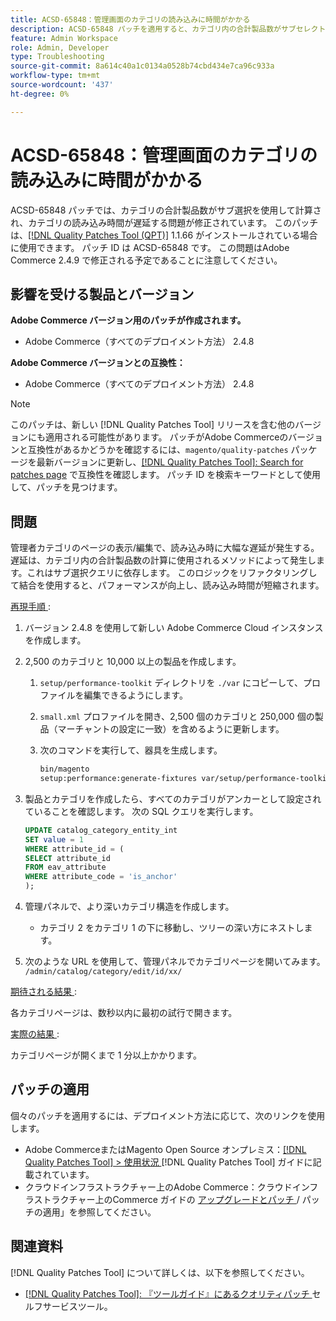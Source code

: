 ```yaml
---
title: ACSD-65848：管理画面のカテゴリの読み込みに時間がかかる
description: ACSD-65848 パッチを適用すると、カテゴリ内の合計製品数がサブセレクトを使用して計算され、カテゴリの読み込み時間が遅延するAdobe Commerceの問題が修正されます。
feature: Admin Workspace
role: Admin, Developer
type: Troubleshooting
source-git-commit: 8a614c40a1c0134a0528b74cbd434e7ca96c933a
workflow-type: tm+mt
source-wordcount: '437'
ht-degree: 0%

---
```



# ACSD-65848：管理画面のカテゴリの読み込みに時間がかかる

ACSD-65848 パッチでは、カテゴリの合計製品数がサブ選択を使用して計算され、カテゴリの読み込み時間が遅延する問題が修正されています。 このパッチは、[[!DNL Quality Patches Tool (QPT)]](/help/tools/quality-patches-tool/quality-patches-tool-to-self-serve-quality-patches.md) 1.1.66 がインストールされている場合に使用できます。 パッチ ID は ACSD-65848 です。 この問題はAdobe Commerce 2.4.9 で修正される予定であることに注意してください。

## 影響を受ける製品とバージョン

**Adobe Commerce バージョン用のパッチが作成されます。**

* Adobe Commerce（すべてのデプロイメント方法） 2.4.8

**Adobe Commerce バージョンとの互換性：**

* Adobe Commerce（すべてのデプロイメント方法） 2.4.8

>[!NOTE]
>
>このパッチは、新しい [!DNL Quality Patches Tool] リリースを含む他のバージョンにも適用される可能性があります。 パッチがAdobe Commerceのバージョンと互換性があるかどうかを確認するには、`magento/quality-patches` パッケージを最新バージョンに更新し、[[!DNL Quality Patches Tool]: Search for patches page](https://experienceleague.adobe.com/tools/commerce-quality-patches/index.html) で互換性を確認します。 パッチ ID を検索キーワードとして使用して、パッチを見つけます。

## 問題

管理者カテゴリのページの表示/編集で、読み込み時に大幅な遅延が発生する。 遅延は、カテゴリ内の合計製品数の計算に使用されるメソッドによって発生します。これはサブ選択クエリに依存します。 このロジックをリファクタリングして結合を使用すると、パフォーマンスが向上し、読み込み時間が短縮されます。

<u> 再現手順 </u>:

1. バージョン 2.4.8 を使用して新しい Adobe Commerce Cloud インスタンスを作成します。
1. 2,500 のカテゴリと 10,000 以上の製品を作成します。
   1. `setup/performance-toolkit` ディレクトリを `./var` にコピーして、プロファイルを編集できるようにします。
   1. `small.xml` プロファイルを開き、2,500 個のカテゴリと 250,000 個の製品（マーチャントの設定に一致）を含めるように更新します。
   1. 次のコマンドを実行して、器具を生成します。

      ```bash
      bin/magento 
      setup:performance:generate-fixtures var/setup/performance-toolkit/profiles/ce/small.xml
      ```

1. 製品とカテゴリを作成したら、すべてのカテゴリがアンカーとして設定されていることを確認します。 次の SQL クエリを実行します。

   ```sql
   UPDATE catalog_category_entity_int 
   SET value = 1 
   WHERE attribute_id = (
   SELECT attribute_id 
   FROM eav_attribute 
   WHERE attribute_code = 'is_anchor'
   );
   ```

1. 管理パネルで、より深いカテゴリ構造を作成します。
   * カテゴリ 2 をカテゴリ 1 の下に移動し、ツリーの深い方にネストします。
1. 次のような URL を使用して、管理パネルでカテゴリページを開いてみます。
   ```/admin/catalog/category/edit/id/xx/```

<u> 期待される結果 </u>:

各カテゴリページは、数秒以内に最初の試行で開きます。

<u> 実際の結果 </u>:

カテゴリページが開くまで 1 分以上かかります。

## パッチの適用

個々のパッチを適用するには、デプロイメント方法に応じて、次のリンクを使用します。

* Adobe CommerceまたはMagento Open Source オンプレミス：[[!DNL Quality Patches Tool] > 使用状況 ](/help/tools/quality-patches-tool/usage.md)[!DNL Quality Patches Tool] ガイドに記載されています。
* クラウドインフラストラクチャー上のAdobe Commerce：クラウドインフラストラクチャー上のCommerce ガイドの [ アップグレードとパッチ ](https://experienceleague.adobe.com/docs/commerce-cloud-service/user-guide/develop/upgrade/apply-patches.html)/ パッチの適用」を参照してください。

## 関連資料

[!DNL Quality Patches Tool] について詳しくは、以下を参照してください。

* [[!DNL Quality Patches Tool]: 『ツールガイド』にあるクオリティパッチ ](/help/tools/quality-patches-tool/quality-patches-tool-to-self-serve-quality-patches.md) セルフサービスツール。
